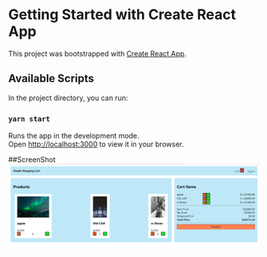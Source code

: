 # Getting Started with Create React App

This project was bootstrapped with [Create React App](https://github.com/facebook/create-react-app).

## Available Scripts

In the project directory, you can run:

### `yarn start`

Runs the app in the development mode.\
Open [http://localhost:3000](http://localhost:3000) to view it in your browser.

##ScreenShot <br/>
<img src="https://github.com/alaminstore/shopping-cart/blob/main/src/screenshot/shopping_cart.png?raw=true" alt="shopping cart">
